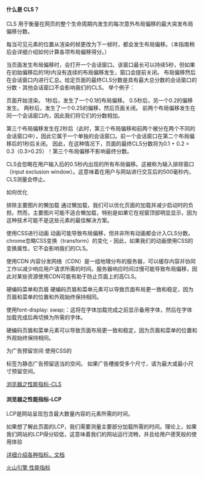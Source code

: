 
#### 什么是 CLS？

CLS 用于衡量在网页的整个生命周期内发生的每次意外布局偏移的最大突发布局偏移分数。

每当可见元素的位置从渲染的帧更改为下一帧时，都会发生布局偏移。（本指南稍后会详细介绍如何计算各项布局偏移得分。）

当页面发生布局偏移时，会打开一个会话窗口。该窗口最长可以持续5秒，但如果在初始偏移后的1秒内没有连续的布局偏移发生，窗口会提前关闭。
布局偏移然后在会话窗口内进行汇总。给定页面的最终CLS分数是具有最大总分数的会话窗口的分数 - 其他会话窗口不会影响我们的CLS。
举个例子：

页面开始渲染。
1秒后，发生了一个0.1的布局偏移。
0.5秒后，另一个0.2的偏移发生。
两秒后，发生了一个0.25的偏移，然后页面关闭。
前两个布局偏移发生在同一个会话窗口内，因此我们将它们的分数相加。

第三个布局偏移发生在2秒后（此时，第三个布局偏移和前两个被分在两个不同的会话窗口中），因此它属于一个单独的会话窗口。前一个会话窗口在第二个布局偏移后的1秒后关闭。
因此，在这种情况下，页面的最终CLS分数将为0.1 + 0.2 = 0.3（0.3>0.25）！第三个布局偏移不影响最终分数。

CLS会忽略在用户输入后的0.5秒内出现的所有布局偏移。这被称为输入排除窗口（input exclusion window）。这意味着在用户与网站进行交互后的500毫秒内，CLS测量会停止。

如何优化

排除主要图片的懒加载
通过懒加载，我们可以优化页面的加载并减少启动时的负担。然而，主要图片可能不适合懒加载，特别是如果它在视窗顶部明显显示，因为这种技术可能不是这些元素的最佳解决方案。

使用CSS进行动画
动画可能导致布局偏移，但并非所有动画都会计入CLS分数。chrome忽略CSS变换（transform）的变化 - 因此，如果我们的动画使用CSS的变换属性，它不会影响我们的CLS。

使用CDN
内容分发网络（CDN）是一组地理分布的服务器，可以缓存内容并协同工作以减少响应用户请求所需的时间。服务器响应时间过慢可能导致布局偏移，因此对某些资源使用CDN可能有助于防止页面上的高CLS。

硬编码菜单和页眉
硬编码页眉和菜单元素可以导致页面布局更一致和稳定，因为页眉和菜单的位置和外观始终保持相同。


使用font-display: swap;：这将在字体加载完成之前显示备用字体，然后在字体加载完成后再切换为所需的字体。

硬编码页眉和菜单元素可以导致页面布局更一致和稳定，因为页眉和菜单的位置和外观始终保持相同。

为广告预留空间
使用CSS的<div>标签为静态广告预留适当的空间。
如果广告槽接受多个尺寸，请为最大或最小尺寸预留空间。

[浏览器之性能指标-CLS](https://juejin.cn/post/7256730001805344827?from=search-suggest#heading-22)

#### 浏览器之性能指标-LCP

LCP是网站呈现包含最大数量内容的元素所需的时间。

如果想了解此页面的LCP，我们需要测量主要部分加载所需的时间。理论上，如果我们网站的LCP得分较低，这意味着我们的网站运行流畅，并且给用户德芙般的使用体验


[详细介绍各种指标，文档](https://web.dev/articles/cls?hl=zh-cn)

[火山引擎 性能指标](https://www.volcengine.com/docs/6431/107451)